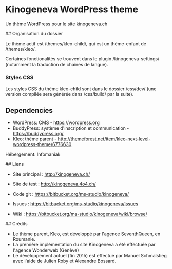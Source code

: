 # Kinogeneva WordPress theme

Un thème WordPress pour le site kinogeneva.ch

## Organisation du dossier

Le thème actif est /themes/kleo-child/, qui est un thème-enfant de /themes/kleo/.

Certaines fonctionalités se trouvent dans le plugin /kinogeneva-settings/ (notamment la traduction de chaînes de langue).

### Styles CSS

Les styles CSS du thème kleo-child sont dans le dossier /css/dev/ (une version compilée sera générée dans /css/build/ par la suite).

## Dependencies

- WordPress: CMS - https://wordpress.org
- BuddyPress: système d'inscription et communication - https://buddypress.org/
- Kleo: thème parent - http://themeforest.net/item/kleo-next-level-wordpress-theme/6776630



Hébergement: Infomaniak

## Liens

- Site principal : http://kinogeneva.ch/
- Site de test : http://kinogeneva.4o4.ch/

- Code git : https://bitbucket.org/ms-studio/kinogeneva/
- Issues : https://bitbucket.org/ms-studio/kinogeneva/issues
- Wiki : https://bitbucket.org/ms-studio/kinogeneva/wiki/browse/

## Crédits

- Le thème parent, Kleo, est développé par l'agence SeventhQueen, en Roumanie.
- La première implémentation du site Kinogeneva a été effectuée par l'agence Wonderweb (Genève)
- Le développement actuel (fin 2015) est effectué par Manuel Schmalstieg avec l'aide de Julien Roby et Alexandre Bossard.